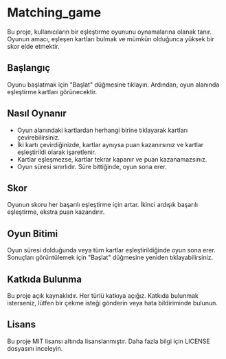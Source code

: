 # Matching_game

Bu proje, kullanıcıların bir eşleştirme oyununu oynamalarına olanak tanır. Oyunun amacı, eşleşen kartları bulmak ve mümkün olduğunca yüksek bir skor elde etmektir.

## Başlangıç

Oyunu başlatmak için "Başlat" düğmesine tıklayın. Ardından, oyun alanında eşleştirme kartları görünecektir.

## Nasıl Oynanır

- Oyun alanındaki kartlardan herhangi birine tıklayarak kartları çevirebilirsiniz.
- İki kartı çevirdiğinizde, kartlar aynıysa puan kazanırsınız ve kartlar eşleştirildi olarak işaretlenir.
- Kartlar eşleşmezse, kartlar tekrar kapanır ve puan kazanamazsınız.
- Oyun süresi sınırlıdır. Süre bittiğinde, oyun sona erer.

## Skor

Oyunun skoru her başarılı eşleştirme için artar. İkinci ardışık başarılı eşleştirme, ekstra puan kazandırır.

## Oyun Bitimi

Oyun süresi dolduğunda veya tüm kartlar eşleştirildiğinde oyun sona erer. Sonuçları görüntülemek için "Başlat" düğmesine yeniden tıklayabilirsiniz.

## Katkıda Bulunma

Bu proje açık kaynaklıdır. Her türlü katkıya açığız. Katkıda bulunmak isterseniz, lütfen bir çekme isteği gönderin veya hata bildiriminde bulunun.

## Lisans

Bu proje MIT lisansı altında lisanslanmıştır. Daha fazla bilgi için LICENSE dosyasını inceleyin.
